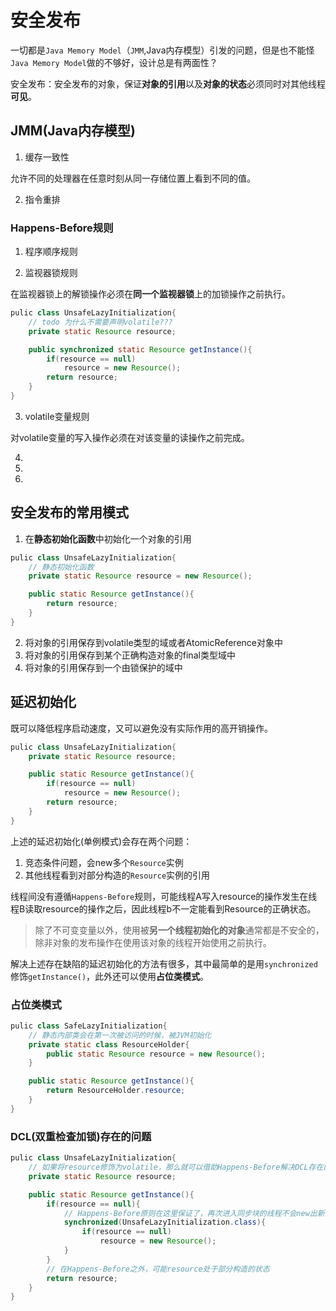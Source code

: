 # 安全发布
一切都是`Java Memory Model`（`JMM`,Java内存模型）引发的问题，但是也不能怪`Java Memory Model`做的不够好，设计总是有两面性？


安全发布：安全发布的对象，保证**对象的引用**以及**对象的状态**必须同时对其他线程**可见**。

## JMM(Java内存模型)

1. 缓存一致性

允许不同的处理器在任意时刻从同一存储位置上看到不同的值。

2. 指令重排

### Happens-Before规则
 1. 程序顺序规则

 2. 监视器锁规则
 
 在监视器锁上的解锁操作必须在**同一个监视器锁**上的加锁操作之前执行。
```Java
pulic class UnsafeLazyInitialization{
    // todo 为什么不需要声明volatile???
    private static Resource resource;

    public synchronized static Resource getInstance(){
        if(resource == null)
            resource = new Resource();
        return resource;
    }
}
```

 3. volatile变量规则
 
 对volatile变量的写入操作必须在对该变量的读操作之前完成。
 
 4. 

 5.
 6.

  


## 安全发布的常用模式
1. 在**静态初始化函数**中初始化一个对象的引用
```Java
pulic class UnsafeLazyInitialization{
    // 静态初始化函数
    private static Resource resource = new Resource();

    public static Resource getInstance(){
        return resource;
    }
}
```
2. 将对象的引用保存到volatile类型的域或者AtomicReference对象中
3. 将对象的引用保存到某个正确构造对象的final类型域中
4. 将对象的引用保存到一个由锁保护的域中


## 延迟初始化

既可以降低程序启动速度，又可以避免没有实际作用的高开销操作。

```Java
pulic class UnsafeLazyInitialization{
    private static Resource resource;

    public static Resource getInstance(){
        if(resource == null)
            resource = new Resource();
        return resource;
    }
}
```

上述的延迟初始化(单例模式)会存在两个问题：

1. 竞态条件问题，会new多个`Resource`实例
2. 其他线程看到对部分构造的`Resource`实例的引用

线程间没有遵循`Happens-Before`规则，可能线程A写入resource的操作发生在线程B读取resource的操作之后，因此线程b不一定能看到Resource的正确状态。

> 除了不可变变量以外，使用被**另一个线程初始化的对象**通常都是不安全的，除非对象的发布操作在使用该对象的线程开始使用之前执行。

解决上述存在缺陷的延迟初始化的方法有很多，其中最简单的是用`synchronized`修饰`getInstance()`，此外还可以使用**占位类模式**。

### 占位类模式

```Java
pulic class SafeLazyInitialization{
    // 静态内部类会在第一次被访问的时候，被JVM初始化
    private static class ResourceHolder{
        public static Resource resource = new Resource();
    }

    public static Resource getInstance(){
        return ResourceHolder.resource;
    }
}
```
### DCL(双重检查加锁)存在的问题

```Java
pulic class UnsafeLazyInitialization{
    // 如果将resource修饰为volatile，那么就可以借助Happens-Before解决DCL存在的问题
    private static Resource resource;

    public static Resource getInstance(){
        if(resource == null){
            // Happens-Before原则在这里保证了，再次进入同步块的线程不会new出新的实例
            synchronized(UnsafeLazyInitialization.class){
                if(resource == null)
                    resource = new Resource();
            }
        }
        // 在Happens-Before之外，可能resource处于部分构造的状态
        return resource;
    }
}
```




